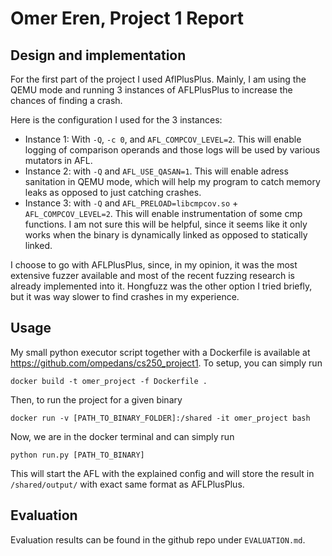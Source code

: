 # Omer Eren, Project 1 Report

## Design and implementation

For the first part of the project I used AflPlusPlus. Mainly, I am using the QEMU mode and running 3 instances of AFLPlusPlus to increase
the chances of finding a crash.

Here is the configuration I used for the 3 instances:
- Instance 1: With `-Q`, `-c 0`, and `AFL_COMPCOV_LEVEL=2`. This will enable logging of comparison operands and those logs will be used by various
mutators in AFL.
- Instance 2: with `-Q` and `AFL_USE_QASAN=1`. This will enable adress sanitation in QEMU mode, which will help my program to catch memory leaks
as opposed to just catching crashes.
- Instance 3: with `-Q` and `AFL_PRELOAD=libcmpcov.so` + `AFL_COMPCOV_LEVEL=2`. This will enable instrumentation of some cmp functions. I am not sure this will be helpful, since it seems like it only works when the binary is dynamically linked as opposed to statically linked.

I choose to go with AFLPlusPlus, since, in my opinion, it was the most extensive fuzzer available and most of the recent fuzzing research is already implemented into it. Hongfuzz was the other option I tried briefly, but it was way slower to find crashes in my experience.

## Usage

My small python executor script together with a Dockerfile is available at 
https://github.com/ompedans/cs250_project1. To setup, you can simply run
```
docker build -t omer_project -f Dockerfile .
```

Then, to run the project for a given binary
```
docker run -v [PATH_TO_BINARY_FOLDER]:/shared -it omer_project bash
```

Now, we are in the docker terminal and can simply run
```
python run.py [PATH_TO_BINARY]
```

This will start the AFL with the explained config and will store the result in `/shared/output/` with exact same format as AFLPlusPlus.

## Evaluation

Evaluation results can be found in the github repo under `EVALUATION.md`.

